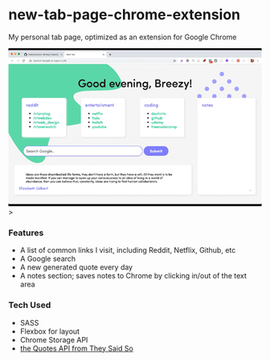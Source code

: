 # new-tab-page-chrome-extension
My personal tab page, optimized as an extension for Google Chrome

<img src="images/start-page.gif" />>

### Features
- A list of common links I visit, including Reddit, Netflix, Github, etc
- A Google search
- A new generated quote every day
- A notes section; saves notes to Chrome by clicking in/out of the text area

### Tech Used
- SASS
- Flexbox for layout
- Chrome Storage API
- [the Quotes API from They Said So](https://theysaidso.com/api/)
